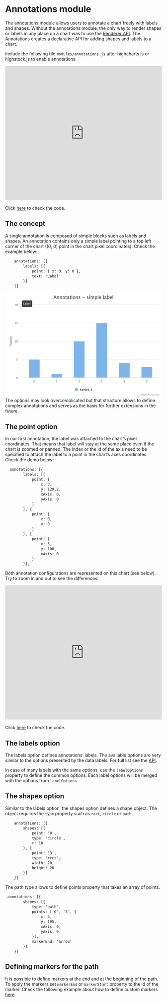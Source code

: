 Annotations module
===

The annotations module allows users to annotate a chart freely with labels and shapes. Without the annotations module, the only way to render shapes or labels in any place on a chart was to use the [Renderer API](https://api.highcharts.com/highcharts/Renderer). The Annotations creates a declarative API for adding shapes and labels to a chart. 

Include the following file `modules/annotations.js` after highcharts.js or highstock.js to enable annotations.

<iframe style="width: 100%; height: 432px; border: none;" src=https://www.highcharts.com/samples/embed/highcharts/demo/annotations allow="fullscreen"></iframe>

Click [here](https://jsfiddle.net/gh/get/library/pure/highcharts/highcharts/tree/master/samples/highcharts/demo/annotations/) to check the code.

The concept
-----------

A single annotation is composed of simple blocks such as labels and shapes. An annotation contains only a simple label pointing to a top left corner of the chart ((0, 0) point in the chart pixel coordinates). Check the example below:


        annotations: [{
            labels: [{
                point: { x: 0, y: 0 },
                text: 'Label'
            }]
        }]


![annotations-simple-label.png](annotations-simple-label.png)
The options may look overcomplicated but that structure allows to define complex annotations and serves as the basis for further extensions in the future.

The point option
----------------

In our first annotation, the label was attached to the chart’s pixel coordinates. That means that label will stay at the same place even if the chart is zoomed or panned. The index or the id of the axis need to be specified to attach the label to a point in the chart’s axes coordinates. Check the demo below:


      annotations: [{
            labels: [{
                point: {
                    x: 3,
                    y: 129.2,
                    xAxis: 0,
                    yAxis: 0
                }
            }, {
                point: {
                    x: 0,
                    y: 0
                }
            }, {
                point: {
                    x: 5,
                    y: 100,
                    xAxis: 0
                }
            }],


Both annotation configurations are represented on this chart (see below). Try to zoom in and out to see the differences:


<iframe style="width: 100%; height: 432px; border: none;" src=https://www.highcharts.com/samples/embed/highcharts/annotations/mock-point allow="fullscreen"></iframe>

Click [here](https://jsfiddle.net/gh/get/library/pure/highcharts/highcharts/tree/master/samples/highcharts/annotations/mock-point/) to check the code.

The labels option
-----------------

The labels option defines annotations’ labels. The available options are very similar to the options presented by the data labels. For full list see the [API](https://api.highcharts.com/highcharts/annotations.labels).

In case of many labels with the same options, use the `labelOptions` property to define the common options. Each label options will be merged with the options from `labelOptions`.

The shapes option
-----------------

Similar to the labels option, the shapes option defines a shape object. The object requires the `type` property such as `rect`, `circle` or `path`.



        annotations: [{
            shapes: [{
                point: '0',
                type: 'circle',
                r: 10
            }, {
                point: '3',
                type: 'rect',
                width: 20,
                height: 20
            }]
        }]


The path type allows to define points property that takes an array of points.


     annotations: [{
            shapes: [{
                type: 'path',
                points: ['0', '3', {
                    x: 6,
                    y: 195,
                    xAxis: 0,
                    yAxis: 0
                }],
                markerEnd: 'arrow'
            }]
        }]


Defining markers for the path
-----------------------------

It is possible to define markers at the end and at the beginning of the path. To apply the markers set `markerEnd` or `markerStart` property to the id of the marker. Check the following example about how to define custom markers [here](https://jsfiddle.net/gh/get/library/pure/highcharts/highcharts/tree/master/samples/highcharts/annotations/custom-markers).
